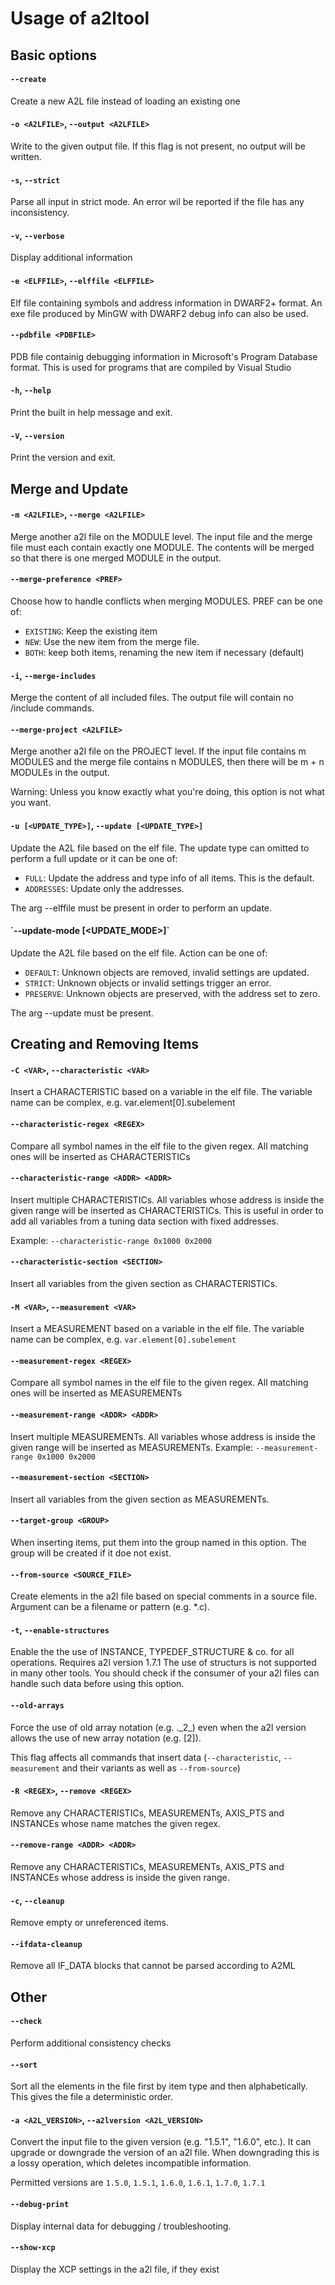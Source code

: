 # Usage of a2ltool

## Basic options

#### `--create`

Create a new A2L file instead of loading an existing one

#### `-o <A2LFILE>`, `--output <A2LFILE>`

Write to the given output file. If this flag is not present, no output will be written.

#### `-s`, `--strict`

Parse all input in strict mode. An error wil be reported if the file has any inconsistency.

#### `-v`, `--verbose`

Display additional information

#### `-e <ELFFILE>`, `--elffile <ELFFILE>`
  
Elf file containing symbols and address information in DWARF2+ format.
An exe file produced by MinGW with DWARF2 debug info can also be used.

#### `--pdbfile <PDBFILE>`

PDB file containig debugging information in Microsoft's Program Database format.
This is used for programs that are compiled by Visual Studio

#### `-h`, `--help`

Print the built in help message and exit.

#### `-V`, `--version`

Print the version and exit.


## Merge and Update

#### `-m <A2LFILE>`, `--merge <A2LFILE>`

Merge another a2l file on the MODULE level.
The input file and the merge file must each contain exactly one MODULE.
The contents will be merged so that there is one merged MODULE in the output.

#### `--merge-preference <PREF>`

Choose how to handle conflicts when merging MODULES. PREF can be one of:

- `EXISTING`: Keep the existing item
- `NEW`: Use the new item from the merge file.
- `BOTH`: keep both items, renaming the new item if necessary (default)

#### `-i`, `--merge-includes`

Merge the content of all included files. The output file will contain no /include commands.

#### `--merge-project <A2LFILE>`

Merge another a2l file on the PROJECT level.
If the input file contains m MODULES and the merge file contains n MODULES, then there will be m + n MODULEs in the output.

Warning: Unless you know exactly what you're doing, this option is not what you want.

#### `-u [<UPDATE_TYPE>]`, `--update [<UPDATE_TYPE>]`

Update the A2L file based on the elf file. The update type can omitted to perform a full update or it can be one of:

- `FULL`: Update the address and type info of all items. This is the default.
- `ADDRESSES`: Update only the addresses.

The arg --elffile must be present in order to perform an update.

#### ´--update-mode [<UPDATE_MODE>]`

Update the A2L file based on the elf file. Action can be one of:

- `DEFAULT`: Unknown objects are removed, invalid settings are updated.
- `STRICT`: Unknown objects or invalid settings trigger an error.
- `PRESERVE`: Unknown objects are preserved, with the address set to zero.

The arg --update must be present.


## Creating and Removing Items

#### `-C <VAR>`, `--characteristic <VAR>`

Insert a CHARACTERISTIC based on a variable in the elf file. The variable name can be complex, e.g. var.element[0].subelement

#### `--characteristic-regex <REGEX>`

Compare all symbol names in the elf file to the given regex. All matching ones will be inserted as CHARACTERISTICs

#### `--characteristic-range <ADDR> <ADDR>`

Insert multiple CHARACTERISTICs. All variables whose address is inside the given range will be inserted as CHARACTERISTICs.
This is useful in order to add all variables from a tuning data section with fixed addresses.

Example: `--characteristic-range 0x1000 0x2000`

#### `--characteristic-section <SECTION>`

Insert all variables from the given section as CHARACTERISTICs.

#### `-M <VAR>`, `--measurement <VAR>`

Insert a MEASUREMENT based on a variable in the elf file. The variable name can be complex, e.g. `var.element[0].subelement`

#### `--measurement-regex <REGEX>`

Compare all symbol names in the elf file to the given regex. All matching ones will be inserted as MEASUREMENTs

#### `--measurement-range <ADDR> <ADDR>`

Insert multiple MEASUREMENTs. All variables whose address is inside the given range will be inserted as MEASUREMENTs.
Example: `--measurement-range 0x1000 0x2000`

#### `--measurement-section <SECTION>`

Insert all variables from the given section as MEASUREMENTs.

#### `--target-group <GROUP>`

When inserting items, put them into the group named in this option. The group will be created if it doe not exist.

#### `--from-source <SOURCE_FILE>`

Create elements in the a2l file based on special comments in a source file. Argument can be a filename or pattern (e.g. *.c).

#### `-t`, `--enable-structures`

Enable the the use of INSTANCE, TYPEDEF_STRUCTURE & co. for all operations. Requires a2l version 1.7.1
The use of structurs is not supported in many other tools. You should check if the consumer of your a2l files can handle such data before using this option.

#### `--old-arrays`

Force the use of old array notation (e.g. .\_2\_) even when the a2l version allows the use of new array notation (e.g. [2]).

This flag affects all commands that insert data (`--characteristic`, `--measurement` and their variants as well as `--from-source`)

#### `-R <REGEX>`, `--remove <REGEX>`

Remove any CHARACTERISTICs, MEASUREMENTs, AXIS_PTS and INSTANCEs whose name matches the given regex.

#### `--remove-range <ADDR> <ADDR>`

Remove any CHARACTERISTICs, MEASUREMENTs, AXIS_PTS and INSTANCEs whose address is inside the given range.

#### `-c`, `--cleanup`

Remove empty or unreferenced items.

#### `--ifdata-cleanup`

Remove all IF_DATA blocks that cannot be parsed according to A2ML


## Other

#### `--check`

Perform additional consistency checks

#### `--sort`

Sort all the elements in the file first by item type and then alphabetically.
This gives the file a deterministic order.

#### `-a <A2L_VERSION>`, `--a2lversion <A2L_VERSION>`

Convert the input file to the given version (e.g. "1.5.1", "1.6.0", etc.).
It can upgrade or downgrade the version of an a2l file.
When downgrading this is a lossy operation, which deletes incompatible information.

Permitted versions are `1.5.0`, `1.5.1`, `1.6.0`, `1.6.1`, `1.7.0`, `1.7.1`

#### `--debug-print`

Display internal data for debugging / troubleshooting.

#### `--show-xcp`

Display the XCP settings in the a2l file, if they exist
